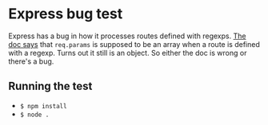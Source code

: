 # Express bug test

Express has a bug in how it processes routes defined with regexps.
[The doc says](https://expressjs.com/en/4x/api.html#req.params) that `req.params` is supposed to be an array when a route is defined with a regexp. Turns out it still is an object.
So either the doc is wrong or there's a bug.

## Running the test

  - `$ npm install`
  - `$ node .`
